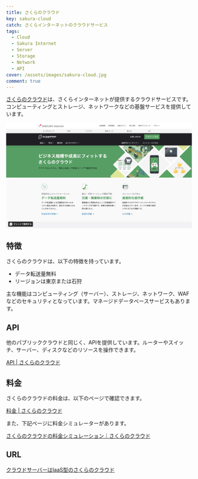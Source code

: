 ```yaml
---
title: さくらのクラウド
key: sakura-cloud
catch: さくらインターネットのクラウドサービス
tags:
  - Cloud
  - Sakura Internet
  - Server
  - Storage
  - Network
  - API
cover: /assets/images/sakura-cloud.jpg
comment: true
---
```


[さくらのクラウド](https://cloud.sakura.ad.jp/)は、さくらインターネットが提供するクラウドサービスです。コンピューティングとストレージ、ネットワークなどの基盤サービスを提供しています。

[![さくらのクラウドのWebサイト](/assets/images/sakura-cloud.jpg)](https://cloud.sakura.ad.jp/)

<!--more-->

## 特徴

さくらのクラウドは、以下の特徴を持っています。

- データ転送量無料
- リージョンは東京または石狩

主な機能はコンピューティング（サーバー）、ストレージ、ネットワーク、WAFなどのセキュリティとなっています。マネージドデータベースサービスもあります。

## API

他のパブリッククラウドと同じく、APIを提供しています。ルーターやスイッチ、サーバー、ディスクなどのリソースを操作できます。

[API \| さくらのクラウド](https://cloud.sakura.ad.jp/products/api/)

## 料金

さくらのクラウドの料金は、以下のページで確認できます。

[料金 \| さくらのクラウド](https://cloud.sakura.ad.jp/payment/)

また、下記ページに料金シミュレーターがあります。

[さくらのクラウドの料金シミュレーション｜さくらのクラウド](https://cloud.sakura.ad.jp/payment/simulation/#/)

## URL

[クラウドサーバーはIaaS型のさくらのクラウド](https://cloud.sakura.ad.jp/)
